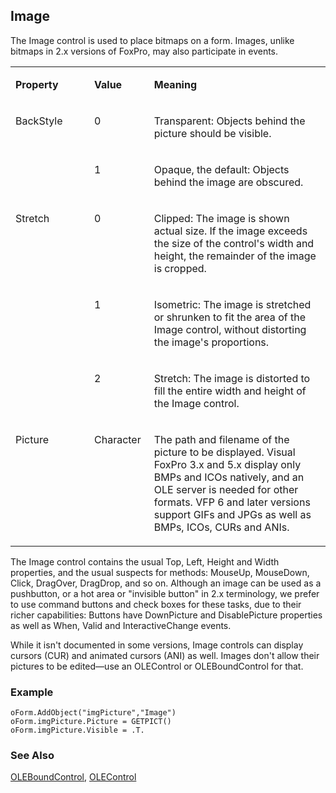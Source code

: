 ## Image

The Image control is used to place bitmaps on a form. Images, unlike bitmaps in 2.x versions of FoxPro, may also participate in events.

<table>
<tr>
  <td width="25%" valign="top">
  <p><b>Property</b></p>
  </td>
  <td width="14%" valign="top">
  <p><b>Value</b></p>
  </td>
  <td width="61%" valign="top">
  <p><b>Meaning</b></p>
  </td>
 </tr>
<tr>
  <td width="25%" rowspan="2" valign="top">
  <p>BackStyle</p>
  </td>
  <td width="14%" valign="top">
  <p>0</p>
  </td>
  <td width="61%" valign="top">
  <p>Transparent: Objects behind the picture should be visible.</p>
  </td>
 </tr>
<tr>
  <td width="19%" valign="top">
  <p>1</p>
  </td>
  <td width="81%" valign="top">
  <p>Opaque, the default: Objects behind the image are obscured.</p>
  </td>
 </tr>
<tr>
  <td width="25%" rowspan="3" valign="top">
  <p>Stretch</p>
  </td>
  <td width="14%" valign="top">
  <p>0</p>
  </td>
  <td width="61%" valign="top">
  <p>Clipped: The image is shown actual size. If the image exceeds the size of the control's width and height, the remainder of the image is cropped.</p>
  </td>
 </tr>
<tr>
  <td width="19%" valign="top">
  <p>1</p>
  </td>
  <td width="81%" valign="top">
  <p>Isometric: The image is stretched or shrunken to fit the area of the Image control, without distorting the image's proportions.</p>
  </td>
 </tr>
<tr>
  <td width="19%" valign="top">
  <p>2</p>
  </td>
  <td width="81%" valign="top">
  <p>Stretch: The image is distorted to fill the entire width and height of the Image control.</p>
  </td>
 </tr>
<tr>
  <td width="25%" valign="top">
  <p>Picture</p>
  </td>
  <td width="14%" valign="top">
  <p>Character</p>
  </td>
  <td width="61%" valign="top">
  <p>The path and filename of the picture to be displayed. Visual FoxPro 3.x and 5.x display only BMPs and ICOs natively, and an OLE server is needed for other formats. VFP 6 and later versions support GIFs and JPGs as well as BMPs, ICOs, CURs and ANIs.</p>
  </td>
 </tr>
</table>

The Image control contains the usual Top, Left, Height and Width properties, and the usual suspects for methods: MouseUp, MouseDown, Click, DragOver, DragDrop, and so on. Although an image can be used as a pushbutton, or a hot area or "invisible button" in 2.x terminology, we prefer to use command buttons and check boxes for these tasks, due to their richer capabilities: Buttons have DownPicture and DisablePicture properties as well as When, Valid and InteractiveChange events.

While it isn't documented in some versions, Image controls can display cursors (CUR) and animated cursors (ANI) as well. Images don't allow their pictures to be edited&mdash;use an OLEControl or OLEBoundControl for that.

### Example

```foxpro
oForm.AddObject("imgPicture","Image")
oForm.imgPicture.Picture = GETPICT()
oForm.imgPicture.Visible = .T.
```
### See Also

[OLEBoundControl](s4g518.md), [OLEControl](s4g518.md)